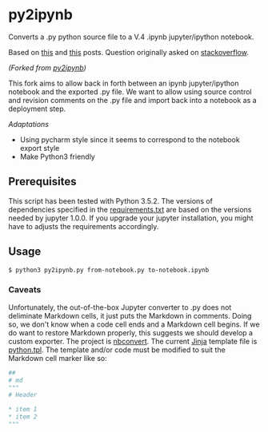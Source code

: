 # py2ipynb

Converts a .py python source file to a V.4 .ipynb jupyter/ipython notebook.

Based on [this](http://stackoverflow.com/a/32994192/4720148) and [this](http://stackoverflow.com/a/35720002/4720148) posts. Question originally asked on [stackoverflow](http://stackoverflow.com/questions/23292242/converting-to-not-from-ipython-notebook-format).

*(Forked from [py2ipynb](https://github.com/gatsoulis/py2ipynb))*

This fork aims to allow back in forth between an ipynb jupyter/ipython notebook and the exported .py file. We want to allow using source control and revision comments on the .py file and import back into a notebook as a deployment step.

*Adaptations*

- Using pycharm style since it seems to correspond to the notebook export style
- Make Python3 friendly

## Prerequisites

This script has been tested with Python 3.5.2. The versions of dependencies specified in the [requirements.txt](requirements.txt) are based on the versions needed by jupyter 1.0.0. If you upgrade your jupyter installation, you might have to adjusts the requirements accordingly.

## Usage

```shell
$ python3 py2ipynb.py from-notebook.py to-notebook.ipynb
```

### Caveats

Unfortunately, the out-of-the-box Jupyter converter to .py does not deliminate Markdown cells, it just puts the Markdown in comments. Doing so, we don't know when a code cell ends and a Markdown cell begins. If we do want to restore Markdown properly, this suggests we should develop a custom exporter. The project is [nbconvert](https://github.com/jupyter/nbconvert). The current [Jinja](http://jinja.pocoo.org/) template file is [python.tpl](https://github.com/jupyter/nbconvert/blob/master/nbconvert/templates/python.tpl). The template and/or code must be modified to suit the Markdown cell marker like so:

```python
##
# md
"""
# Header

* item 1
* item 2
"""
```


